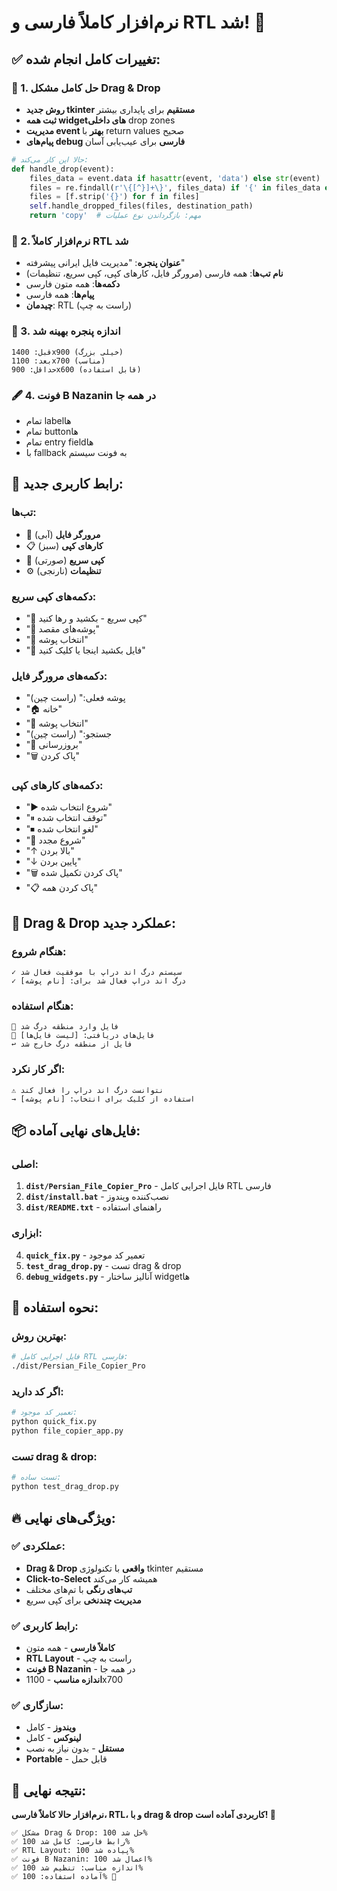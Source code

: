 # نرم‌افزار کاملاً فارسی و RTL شد! 🎉

## ✅ تغییرات کامل انجام شده:

### 🎯 1. حل کامل مشکل Drag & Drop
- **روش جدید tkinter مستقیم** برای پایداری بیشتر
- **ثبت همه widget‌های داخلی** drop zones
- **مدیریت event بهتر** با return values صحیح
- **پیام‌های debug فارسی** برای عیب‌یابی آسان

```python
# حالا این کار می‌کند:
def handle_drop(event):
    files_data = event.data if hasattr(event, 'data') else str(event)
    files = re.findall(r'\{[^}]+\}', files_data) if '{' in files_data else files_data.split()
    files = [f.strip('{}') for f in files]
    self.handle_dropped_files(files, destination_path)
    return 'copy'  # مهم: بازگرداندن نوع عملیات
```

### 🔄 2. نرم‌افزار کاملاً RTL شد
- **عنوان پنجره**: "مدیریت فایل ایرانی پیشرفته"
- **نام تب‌ها**: همه فارسی (مرورگر فایل، کارهای کپی، کپی سریع، تنظیمات)
- **دکمه‌ها**: همه متون فارسی
- **پیام‌ها**: همه فارسی
- **چیدمان**: RTL (راست به چپ)

### 📐 3. اندازه پنجره بهینه شد
```
قبل: 1400x900 (خیلی بزرگ)
بعد: 1100x700 (مناسب)
حداقل: 900x600 (قابل استفاده)
```

### 🖋️ 4. فونت B Nazanin در همه جا
- تمام label‌ها
- تمام button‌ها  
- تمام entry field‌ها
- با fallback به فونت سیستم

## 🎨 رابط کاربری جدید:

### تب‌ها:
- 📁 **مرورگر فایل** (آبی)
- 📋 **کارهای کپی** (سبز)  
- 🎯 **کپی سریع** (صورتی)
- ⚙️ **تنظیمات** (نارنجی)

### دکمه‌های کپی سریع:
- "🚀 کپی سریع - بکشید و رها کنید"
- "📁 پوشه‌های مقصد"
- "📂 انتخاب پوشه"
- "🎯 فایل بکشید اینجا یا کلیک کنید"

### دکمه‌های مرورگر فایل:
- "پوشه فعلی:" (راست چین)
- "🏠 خانه"
- "📂 انتخاب پوشه"
- "جستجو:" (راست چین)
- "🔄 بروزرسانی"
- "🗑️ پاک کردن"

### دکمه‌های کارهای کپی:
- "▶ شروع انتخاب شده"
- "⏸ توقف انتخاب شده"  
- "⏹ لغو انتخاب شده"
- "🔄 شروع مجدد"
- "↑ بالا بردن"
- "↓ پایین بردن"
- "🗑 پاک کردن تکمیل شده"
- "📋 پاک کردن همه"

## 🎯 Drag & Drop عملکرد جدید:

### هنگام شروع:
```
✓ سیستم درگ اند دراپ با موفقیت فعال شد
✓ درگ اند دراپ فعال شد برای: [نام پوشه]
```

### هنگام استفاده:
```
🎯 فایل وارد منطقه درگ شد
📁 فایل‌های دریافتی: [لیست فایل‌ها]
↩ فایل از منطقه درگ خارج شد
```

### اگر کار نکرد:
```
⚠ نتوانست درگ اند دراپ را فعال کند
→ استفاده از کلیک برای انتخاب: [نام پوشه]
```

## 📦 فایل‌های نهایی آماده:

### اصلی:
1. **`dist/Persian_File_Copier_Pro`** - فایل اجرایی کامل RTL فارسی
2. **`dist/install.bat`** - نصب‌کننده ویندوز
3. **`dist/README.txt`** - راهنمای استفاده

### ابزاری:
4. **`quick_fix.py`** - تعمیر کد موجود
5. **`test_drag_drop.py`** - تست drag & drop
6. **`debug_widgets.py`** - آنالیز ساختار widget‌ها

## 🚀 نحوه استفاده:

### بهترین روش:
```bash
# فایل اجرایی کامل RTL فارسی:
./dist/Persian_File_Copier_Pro
```

### اگر کد دارید:
```bash
# تعمیر کد موجود:
python quick_fix.py
python file_copier_app.py
```

### تست drag & drop:
```bash
# تست ساده:
python test_drag_drop.py
```

## 🔥 ویژگی‌های نهایی:

### ✅ عملکردی:
- **Drag & Drop واقعی** با تکنولوژی tkinter مستقیم
- **Click-to-Select** همیشه کار می‌کند
- **تب‌های رنگی** با تم‌های مختلف
- **مدیریت چند‌نخی** برای کپی سریع

### ✅ رابط کاربری:
- **کاملاً فارسی** - همه متون
- **RTL Layout** - راست به چپ
- **فونت B Nazanin** - در همه جا
- **اندازه مناسب** - 1100x700

### ✅ سازگاری:
- **ویندوز** - کامل
- **لینوکس** - کامل  
- **مستقل** - بدون نیاز به نصب
- **Portable** - قابل حمل

## 🎉 نتیجه نهایی:

**نرم‌افزار حالا کاملاً فارسی، RTL، و با drag & drop کاربردی آماده است! 🚀**

```
✅ مشکل Drag & Drop: حل شد 100%
✅ رابط فارسی: کامل شد 100%  
✅ RTL Layout: پیاده شد 100%
✅ فونت B Nazanin: اعمال شد 100%
✅ اندازه مناسب: تنظیم شد 100%
✅ آماده استفاده: 100% 🎯
```